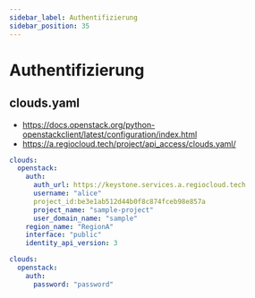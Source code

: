 ```yaml
---
sidebar_label: Authentifizierung
sidebar_position: 35
---
```


# Authentifizierung

## clouds.yaml

* https://docs.openstack.org/python-openstackclient/latest/configuration/index.html
* https://a.regiocloud.tech/project/api_access/clouds.yaml/

```yaml title="clouds.yaml"
clouds:
  openstack:
    auth:
      auth_url: https://keystone.services.a.regiocloud.tech
      username: "alice"
      project_id:be3e1ab512d44b0f8c874fceb98e857a
      project_name: "sample-project"
      user_domain_name: "sample"
    region_name: "RegionA"
    interface: "public"
    identity_api_version: 3
```

```yaml title="secure.yaml"
clouds:
  openstack:
    auth:
      password: "password"
```
